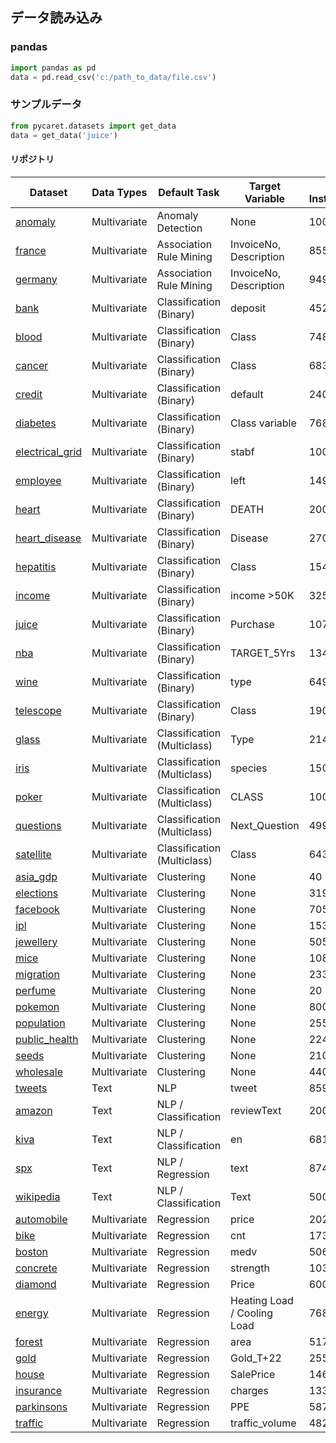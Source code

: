 ## データ読み込み

### pandas

```py
import pandas as pd
data = pd.read_csv('c:/path_to_data/file.csv')
```

### サンプルデータ

```py
from pycaret.datasets import get_data
data = get_data('juice')
```

#### リポジトリ

| Dataset                                                                                                              | Data Types   | Default Task                | Target Variable             | # Instances | # Attributes |
| -------------------------------------------------------------------------------------------------------------------- | ------------ | --------------------------- | --------------------------- | ----------- | ------------ |
| <a href="https://raw.githubusercontent.com/pycaret/pycaret/master/datasets/anomaly.csv" >anomaly</a>                 | Multivariate | Anomaly Detection           | None                        | 1000        | 10           |
| <a href="https://raw.githubusercontent.com/pycaret/pycaret/master/datasets/france.csv" >france</a>                   | Multivariate | Association Rule Mining     | InvoiceNo, Description      | 8557        | 8            |
| <a href="https://raw.githubusercontent.com/pycaret/pycaret/master/datasets/germany.csv" >germany</a>                 | Multivariate | Association Rule Mining     | InvoiceNo, Description      | 9495        | 8            |
| <a href="https://raw.githubusercontent.com/pycaret/pycaret/master/datasets/bank.csv" >bank</a>                       | Multivariate | Classification (Binary)     | deposit                     | 45211       | 17           |
| <a href="https://raw.githubusercontent.com/pycaret/pycaret/master/datasets/blood.csv" >blood</a>                     | Multivariate | Classification (Binary)     | Class                       | 748         | 5            |
| <a href="https://raw.githubusercontent.com/pycaret/pycaret/master/datasets/cancer.csv" >cancer</a>                   | Multivariate | Classification (Binary)     | Class                       | 683         | 10           |
| <a href="https://raw.githubusercontent.com/pycaret/pycaret/master/datasets/credit.csv" >credit</a>                   | Multivariate | Classification (Binary)     | default                     | 24000       | 24           |
| <a href="https://raw.githubusercontent.com/pycaret/pycaret/master/datasets/diabetes.csv" >diabetes</a>               | Multivariate | Classification (Binary)     | Class variable              | 768         | 9            |
| <a href="https://raw.githubusercontent.com/pycaret/pycaret/master/datasets/electrical_grid.csv" >electrical_grid</a> | Multivariate | Classification (Binary)     | stabf                       | 10000       | 14           |
| <a href="https://raw.githubusercontent.com/pycaret/pycaret/master/datasets/employee.csv" >employee</a>               | Multivariate | Classification (Binary)     | left                        | 14999       | 10           |
| <a href="https://raw.githubusercontent.com/pycaret/pycaret/master/datasets/heart.csv" >heart</a>                     | Multivariate | Classification (Binary)     | DEATH                       | 200         | 16           |
| <a href="https://raw.githubusercontent.com/pycaret/pycaret/master/datasets/heart_disease.csv" >heart_disease</a>     | Multivariate | Classification (Binary)     | Disease                     | 270         | 14           |
| <a href="https://raw.githubusercontent.com/pycaret/pycaret/master/datasets/hepatitis.csv" >hepatitis</a>             | Multivariate | Classification (Binary)     | Class                       | 154         | 32           |
| <a href="https://raw.githubusercontent.com/pycaret/pycaret/master/datasets/income.csv" >income</a>                   | Multivariate | Classification (Binary)     | income >50K                 | 32561       | 14           |
| <a href="https://raw.githubusercontent.com/pycaret/pycaret/master/datasets/juice.csv" >juice</a>                     | Multivariate | Classification (Binary)     | Purchase                    | 1070        | 15           |
| <a href="https://raw.githubusercontent.com/pycaret/pycaret/master/datasets/nba.csv" >nba</a>                         | Multivariate | Classification (Binary)     | TARGET_5Yrs                 | 1340        | 21           |
| <a href="https://raw.githubusercontent.com/pycaret/pycaret/master/datasets/wine.csv" >wine</a>                       | Multivariate | Classification (Binary)     | type                        | 6498        | 13           |
| <a href="https://raw.githubusercontent.com/pycaret/pycaret/master/datasets/telescope.csv" >telescope</a>             | Multivariate | Classification (Binary)     | Class                       | 19020       | 11           |
| <a href="https://raw.githubusercontent.com/pycaret/pycaret/master/datasets/glass.csv" >glass</a>                     | Multivariate | Classification (Multiclass) | Type                        | 214         | 10           |
| <a href="https://raw.githubusercontent.com/pycaret/pycaret/master/datasets/iris.csv" >iris</a>                       | Multivariate | Classification (Multiclass) | species                     | 150         | 5            |
| <a href="https://raw.githubusercontent.com/pycaret/pycaret/master/datasets/poker.csv" >poker</a>                     | Multivariate | Classification (Multiclass) | CLASS                       | 100000      | 11           |
| <a href="https://raw.githubusercontent.com/pycaret/pycaret/master/datasets/questions.csv" >questions</a>             | Multivariate | Classification (Multiclass) | Next_Question               | 499         | 4            |
| <a href="https://raw.githubusercontent.com/pycaret/pycaret/master/datasets/satellite.csv" >satellite</a>             | Multivariate | Classification (Multiclass) | Class                       | 6435        | 37           |
| <a href="https://raw.githubusercontent.com/pycaret/pycaret/master/datasets/asia_gdp.csv" >asia_gdp</a>               | Multivariate | Clustering                  | None                        | 40          | 11           |
| <a href="https://raw.githubusercontent.com/pycaret/pycaret/master/datasets/elections.csv" >elections</a>             | Multivariate | Clustering                  | None                        | 3195        | 54           |
| <a href="https://raw.githubusercontent.com/pycaret/pycaret/master/datasets/facebook.csv" >facebook</a>               | Multivariate | Clustering                  | None                        | 7050        | 12           |
| <a href="https://raw.githubusercontent.com/pycaret/pycaret/master/datasets/ipl.csv" >ipl</a>                         | Multivariate | Clustering                  | None                        | 153         | 25           |
| <a href="https://raw.githubusercontent.com/pycaret/pycaret/master/datasets/jewellery.csv" >jewellery</a>             | Multivariate | Clustering                  | None                        | 505         | 4            |
| <a href="https://raw.githubusercontent.com/pycaret/pycaret/master/datasets/mice.csv" >mice</a>                       | Multivariate | Clustering                  | None                        | 1080        | 82           |
| <a href="https://raw.githubusercontent.com/pycaret/pycaret/master/datasets/migration.csv" >migration</a>             | Multivariate | Clustering                  | None                        | 233         | 12           |
| <a href="https://raw.githubusercontent.com/pycaret/pycaret/master/datasets/perfume.csv" >perfume</a>                 | Multivariate | Clustering                  | None                        | 20          | 29           |
| <a href="https://raw.githubusercontent.com/pycaret/pycaret/master/datasets/pokemon.csv" >pokemon</a>                 | Multivariate | Clustering                  | None                        | 800         | 13           |
| <a href="https://raw.githubusercontent.com/pycaret/pycaret/master/datasets/population.csv" >population</a>           | Multivariate | Clustering                  | None                        | 255         | 56           |
| <a href="https://raw.githubusercontent.com/pycaret/pycaret/master/datasets/public_health.csv" >public_health</a>     | Multivariate | Clustering                  | None                        | 224         | 21           |
| <a href="https://raw.githubusercontent.com/pycaret/pycaret/master/datasets/seeds.csv" >seeds</a>                     | Multivariate | Clustering                  | None                        | 210         | 7            |
| <a href="https://raw.githubusercontent.com/pycaret/pycaret/master/datasets/wholesale.csv" >wholesale</a>             | Multivariate | Clustering                  | None                        | 440         | 8            |
| <a href="https://raw.githubusercontent.com/pycaret/pycaret/master/datasets/tweets.csv" >tweets</a>                   | Text         | NLP                         | tweet                       | 8594        | 2            |
| <a href="https://raw.githubusercontent.com/pycaret/pycaret/master/datasets/amazon.csv" >amazon</a>                   | Text         | NLP / Classification        | reviewText                  | 20000       | 2            |
| <a href="https://raw.githubusercontent.com/pycaret/pycaret/master/datasets/kiva.csv" >kiva</a>                       | Text         | NLP / Classification        | en                          | 6818        | 7            |
| <a href="https://raw.githubusercontent.com/pycaret/pycaret/master/datasets/spx.csv" >spx</a>                         | Text         | NLP / Regression            | text                        | 874         | 4            |
| <a href="https://raw.githubusercontent.com/pycaret/pycaret/master/datasets/wikipedia.csv" >wikipedia</a>             | Text         | NLP / Classification        | Text                        | 500         | 3            |
| <a href="https://raw.githubusercontent.com/pycaret/pycaret/master/datasets/automobile.csv" >automobile</a>           | Multivariate | Regression                  | price                       | 202         | 26           |
| <a href="https://raw.githubusercontent.com/pycaret/pycaret/master/datasets/bike.csv" >bike</a>                       | Multivariate | Regression                  | cnt                         | 17379       | 15           |
| <a href="https://raw.githubusercontent.com/pycaret/pycaret/master/datasets/boston.csv" >boston</a>                   | Multivariate | Regression                  | medv                        | 506         | 14           |
| <a href="https://raw.githubusercontent.com/pycaret/pycaret/master/datasets/concrete.csv" >concrete</a>               | Multivariate | Regression                  | strength                    | 1030        | 9            |
| <a href="https://raw.githubusercontent.com/pycaret/pycaret/master/datasets/diamond.csv" >diamond</a>                 | Multivariate | Regression                  | Price                       | 6000        | 8            |
| <a href="https://raw.githubusercontent.com/pycaret/pycaret/master/datasets/energy.csv" >energy</a>                   | Multivariate | Regression                  | Heating Load / Cooling Load | 768         | 10           |
| <a href="https://raw.githubusercontent.com/pycaret/pycaret/master/datasets/forest.csv" >forest</a>                   | Multivariate | Regression                  | area                        | 517         | 13           |
| <a href="https://raw.githubusercontent.com/pycaret/pycaret/master/datasets/gold.csv" >gold</a>                       | Multivariate | Regression                  | Gold_T+22                   | 2558        | 121          |
| <a href="https://raw.githubusercontent.com/pycaret/pycaret/master/datasets/house.csv" >house</a>                     | Multivariate | Regression                  | SalePrice                   | 1461        | 81           |
| <a href="https://raw.githubusercontent.com/pycaret/pycaret/master/datasets/insurance.csv" >insurance</a>             | Multivariate | Regression                  | charges                     | 1338        | 7            |
| <a href="https://raw.githubusercontent.com/pycaret/pycaret/master/datasets/parkinsons.csv" >parkinsons</a>           | Multivariate | Regression                  | PPE                         | 5875        | 22           |
| <a href="https://raw.githubusercontent.com/pycaret/pycaret/master/datasets/traffic.csv" >traffic</a>                 | Multivariate | Regression                  | traffic_volume              | 48204       | 8            |
